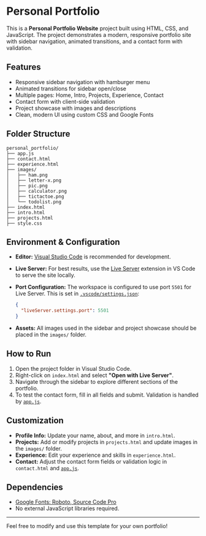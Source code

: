 # Personal Portfolio

This is a **Personal Portfolio Website** project built using HTML, CSS, and JavaScript. The project demonstrates a modern, responsive portfolio site with sidebar navigation, animated transitions, and a contact form with validation.

## Features

- Responsive sidebar navigation with hamburger menu
- Animated transitions for sidebar open/close
- Multiple pages: Home, Intro, Projects, Experience, Contact
- Contact form with client-side validation
- Project showcase with images and descriptions
- Clean, modern UI using custom CSS and Google Fonts

## Folder Structure

```
personal_portfolio/
├── app.js
├── contact.html
├── experience.html
├── images/
│   ├── ham.png
│   ├── letter-x.png
│   ├── pic.png
│   ├── calculator.png
│   ├── tictactoe.png
│   └── todolist.png
├── index.html
├── intro.html
├── projects.html
├── style.css
```

## Environment & Configuration

- **Editor:** [Visual Studio Code](https://code.visualstudio.com/) is recommended for development.
- **Live Server:** For best results, use the [Live Server](https://marketplace.visualstudio.com/items?itemName=ritwickdey.LiveServer) extension in VS Code to serve the site locally.
- **Port Configuration:** The workspace is configured to use port `5501` for Live Server. This is set in [`.vscode/settings.json`](../../../.vscode/settings.json):

  ```json
  {
    "liveServer.settings.port": 5501
  }
  ```

- **Assets:** All images used in the sidebar and project showcase should be placed in the `images/` folder.

## How to Run

1. Open the project folder in Visual Studio Code.
2. Right-click on `index.html` and select **"Open with Live Server"**.
3. Navigate through the sidebar to explore different sections of the portfolio.
4. To test the contact form, fill in all fields and submit. Validation is handled by [`app.js`](app.js).

## Customization

- **Profile Info:** Update your name, about, and more in `intro.html`.
- **Projects:** Add or modify projects in `projects.html` and update images in the `images/` folder.
- **Experience:** Edit your experience and skills in `experience.html`.
- **Contact:** Adjust the contact form fields or validation logic in `contact.html` and [`app.js`](app.js).

## Dependencies

- [Google Fonts: Roboto, Source Code Pro](https://fonts.google.com/)
- No external JavaScript libraries required.

---

Feel free to modify and use this template for your own portfolio!

